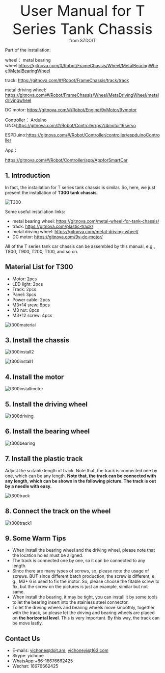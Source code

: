 <center> <font size=10> User Manual for T Series Tank Chassis </font></center>

<center> from SZDOIT </center>

Part of the installation:

wheel：
metal bearing wheel:https://gitnova.com/#/Robot/FrameChassis/Wheel/MetalBearingWheel/MetalBearingWheel

track: https://gitnova.com/#/Robot/FrameChassis/track/track

metal driving wheel: https://gitnova.com/#/Robot/FrameChassis/Wheel/MetaDrivingWheel/metaldrivingwheel

DC motor: https://gitnova.com/#/Robot/Engine/9vMotor/9vmotor



Controller：
Arduino UNO:https://gitnova.com/#/Robot/Controller/ps2/4motor16servo

ESPDuino:https://gitnova.com/#/Robot/Controller/controller/espduinoController

App：

https://gitnova.com/#/Robot/Controller/app/AppforSmartCar

## 1. Introduction

In fact, the installation for T series tank chassis is similar. So, here, we just present the installation of **T300 tank chassis**.

![T300](T300.jpg)

Some useful installation links:

- metal bearing wheel: https://gitnova.com/metal-wheel-for-tank-chassis/
- track: https://gitnova.com/plastic-track/
- metal driving wheel: https://gitnova.com/metal-driving-wheel/
- DC motor: https://gitnova.com/9v-dc-motor/

All of the T series tank car chassis can be assembled by this manual, e.g., T800, T900, T200, T100, and so on.

## Material List for T300

- Motor: 2pcs
- LED light: 2pcs
- Track: 2pcs
- Panel: 3pcs
- Power cable: 2pcs
- M3*14 srew: 8pcs
- M3 nut: 8pcs
- M3*12 screw: 4pcs 

![t300material](t300material.jpg)

## 3. Install the chassis

![t300install2](t300install2.jpg)

![t300install1](t300install1.jpg)



## 4. Install the motor

![t300installmotor](t300installmotor.jpg)

## 5. Install the driving wheel

![t300driving](t300driving.jpg)

## 6. Install the bearing wheel

![t300bearing](t300bearing.jpg)

## 7. Install the plastic track

  Adjust the suitable length of track. Note that, the track is connected one by one, which can be any length. **Note that, the track can be connected with any length, which can be shown in the following picture. The track is out by a needle with easy.**

![t300track](t300track.jpg)

## 8. Connect the track on the wheel

![t300track1](t300track1.jpg)

## 9. Some Warm Tips

- When install the bearing wheel and the driving wheel, please note that the location holes must be aligned. 
- The track is connected one by one, so it can be connected to any length.
- Since there are many types of screws, so, please note the usage of screws. BUT since different batch production, the screw is different, e. g., M3* 6 is used to fix the motor. So, please choose the fitable screw to fix, but the screw on the pictures is just an example, similar but not same.
- When install the bearing, it may be tight, you can install it by some tools to let the bearing insert into the stainless steel connector.
- To let the driving wheels and bearing wheels move smoothly, together with the track, so please let the driving and bearing wheels are placed on **the horizontal level**. This is very important. By this way, the track can be move lastly.

##  Contact Us

- E-mails: [yichone@doit.am](mailto:yichone@doit.am), [yichoneyi@163.com](mailto:yichoneyi@163.com)
- Skype: yichone
- WhatsApp:+86-18676662425
- Wechat: 18676662425





